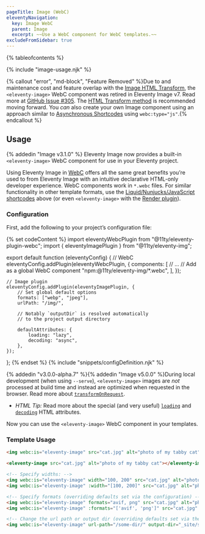 ```yaml
---
pageTitle: Image (WebC)
eleventyNavigation:
  key: Image WebC
  parent: Image
  excerpt: ~~Use a WebC component for WebC templates.~~
excludeFromSidebar: true
---
```


{% tableofcontents %}

{% include "image-usage.njk" %}

{% callout "error", "md-block", "Feature Removed" %}Due to and maintenance cost and feature overlap with the [Image HTML Transform](/docs/plugins/image/#html-transform), the `<eleventy-image>` WebC component was retired in Eleventy Image v7. Read more at [GitHub Issue #305](https://github.com/11ty/eleventy-img/issues/305). The [HTML Transform method](/docs/plugins/image/#html-transform) is recommended moving forward. You _can_ also create your own Image component using an approach similar to [Asynchronous Shortcodes](/docs/plugins/image-shortcodes/) using `webc:type="js"`.{% endcallout %}

## Usage

{% addedin "Image v3.1.0" %} Eleventy Image now provides a built-in `<eleventy-image>` WebC component for use in your Eleventy project.

Using Eleventy Image in [WebC](/docs/languages/webc.md) offers all the same great benefits you’re used to from Eleventy Image with an intuitive declarative HTML-only developer experience. WebC components work in `*.webc` files. For similar functionality in other template formats, use the [Liquid/Nunjucks/JavaScript shortcodes](./image-shortcodes.md) above (or even `<eleventy-image>` with the [Render plugin](/docs/plugins/render.md)).

### Configuration

First, add the following to your project’s configuration file:

{% set codeContent %}
import eleventyWebcPlugin from "@11ty/eleventy-plugin-webc";
import { eleventyImagePlugin } from "@11ty/eleventy-img";

export default function (eleventyConfig) {
	// WebC
	eleventyConfig.addPlugin(eleventyWebcPlugin, {
		components: [
			// …
			// Add as a global WebC component
			"npm:@11ty/eleventy-img/*.webc",
		],
	});

	// Image plugin
	eleventyConfig.addPlugin(eleventyImagePlugin, {
		// Set global default options
		formats: ["webp", "jpeg"],
		urlPath: "/img/",

		// Notably `outputDir` is resolved automatically
		// to the project output directory

		defaultAttributes: {
			loading: "lazy",
			decoding: "async",
		},
	});
};
{% endset %}
{% include "snippets/configDefinition.njk" %}

{% addedin "v3.0.0-alpha.7" %}{% addedin "Image v5.0.0" %}During local development (when using `--serve`), `<eleventy-image>` images are _not_ processed at build time and instead are optimized when requested in the browser. Read more about [`transformOnRequest`](./image.md#optimize-images-on-request).

- _HTML Tip:_ Read more about the special (and very useful) [`loading`](https://developer.mozilla.org/en-US/docs/Web/HTML/Element/img#attr-loading) and [`decoding`](https://developer.mozilla.org/en-US/docs/Web/HTML/Element/img#attr-decoding) HTML attributes.

Now you can use the `<eleventy-image>` WebC component in your templates.

### Template Usage

```html
<img webc:is="eleventy-image" src="cat.jpg" alt="photo of my tabby cat">
```

```html
<eleventy-image src="cat.jpg" alt="photo of my tabby cat"></eleventy-image>
```

```html
<!-- Specify widths: -->
<img webc:is="eleventy-image" width="100, 200" src="cat.jpg" alt="photo of my tabby cat">
<img webc:is="eleventy-image" :width="[100, 200]" src="cat.jpg" alt="photo of my tabby cat">
```

```html
<!-- Specify formats (overriding defaults set via the configuration) -->
<img webc:is="eleventy-image" formats="avif, png" src="cat.jpg" alt="photo of my tabby cat">
<img webc:is="eleventy-image" :formats="['avif', 'png']" src="cat.jpg" alt="photo of my tabby cat">
```

```html
<!-- Change the url path or output dir (overriding defaults set via the configuration above) -->
<img webc:is="eleventy-image" url-path="/some-dir/" output-dir="_site/some-dir/" src="cat.jpg" alt="photo of my tabby cat">
```